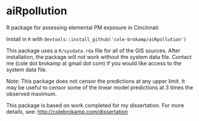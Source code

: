 # aiRpollution
R package for assessing elemental PM exposure in Cincinnati

Install in `R` with `devtools::install_github('cole-brokamp/aiRpollution')`

This package uses a `R/sysdata.rda` file for all of the GIS sources.
After installation, the package will not work without the system data file. 
Contact me (cole dot brokamp at gmail dot com) if you would like access to the system data file.

Note: This package does not censor the predictions at any upper limit. It may be useful to censor some of the linear model predictions 
at 3 times the observed maximum.

This package is based on work completed for my dissertation. For more details, see: http://colebrokamp.com/dissertation
